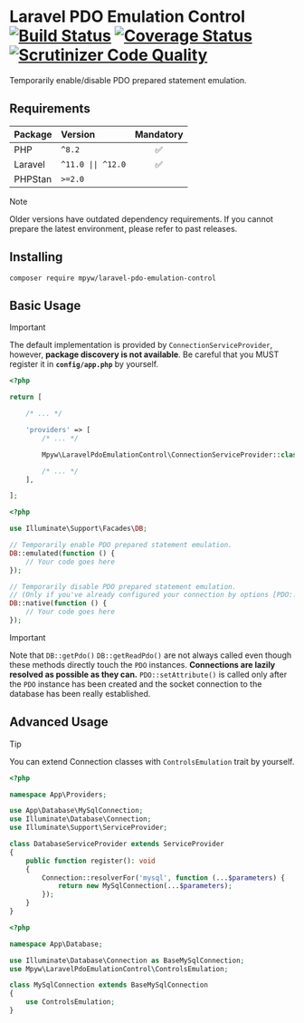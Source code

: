 # Laravel PDO Emulation Control<br>[![Build Status](https://github.com/mpyw/laravel-pdo-emulation-control/actions/workflows/ci.yml/badge.svg?branch=master)](https://github.com/mpyw/laravel-pdo-emulation-control/actions) [![Coverage Status](https://coveralls.io/repos/github/mpyw/laravel-pdo-emulation-control/badge.svg?branch=master)](https://coveralls.io/github/mpyw/laravel-pdo-emulation-control?branch=master) [![Scrutinizer Code Quality](https://scrutinizer-ci.com/g/mpyw/laravel-pdo-emulation-control/badges/quality-score.png?b=master)](https://scrutinizer-ci.com/g/mpyw/laravel-pdo-emulation-control/?branch=master)

Temporarily enable/disable PDO prepared statement emulation.

## Requirements

| Package | Version                               | Mandatory |
|:--------|:--------------------------------------|:---------:|
| PHP     | <code>^8.2</code>                     |     ✅     |
| Laravel | <code>^11.0 &#124;&#124; ^12.0</code> |     ✅     |
| PHPStan | <code>&gt;=2.0</code>                 |           |

> [!NOTE]
> Older versions have outdated dependency requirements. If you cannot prepare the latest environment, please refer to past releases.

## Installing

```
composer require mpyw/laravel-pdo-emulation-control
```

## Basic Usage

> [!IMPORTANT]
> The default implementation is provided by `ConnectionServiceProvider`, however, **package discovery is not available**.
Be careful that you MUST register it in **`config/app.php`** by yourself.

```php
<?php

return [

    /* ... */

    'providers' => [
        /* ... */

        Mpyw\LaravelPdoEmulationControl\ConnectionServiceProvider::class,

        /* ... */
    ],

];
```

```php
<?php

use Illuminate\Support\Facades\DB;

// Temporarily enable PDO prepared statement emulation.
DB::emulated(function () {
    // Your code goes here
});

// Temporarily disable PDO prepared statement emulation.
// (Only if you've already configured your connection by options [PDO::ATTR_EMULATE_PREPARES => true])
DB::native(function () {
    // Your code goes here    
});
```

> [!IMPORTANT]
> Note that `DB::getPdo()` `DB::getReadPdo()` are not always called even though these methods directly touch the `PDO` instances.
> **Connections are lazily resolved as possible as they can.**
> `PDO::setAttribute()` is called only after the `PDO` instance has been created and the socket connection to the database has been really established.

## Advanced Usage

> [!TIP]
> You can extend Connection classes with `ControlsEmulation` trait by yourself.

```php
<?php

namespace App\Providers;

use App\Database\MySqlConnection;
use Illuminate\Database\Connection;
use Illuminate\Support\ServiceProvider;

class DatabaseServiceProvider extends ServiceProvider
{
    public function register(): void
    {
        Connection::resolverFor('mysql', function (...$parameters) {
            return new MySqlConnection(...$parameters);
        });
    }
}
```

```php
<?php

namespace App\Database;

use Illuminate\Database\Connection as BaseMySqlConnection;
use Mpyw\LaravelPdoEmulationControl\ControlsEmulation;

class MySqlConnection extends BaseMySqlConnection
{
    use ControlsEmulation;
}
```
